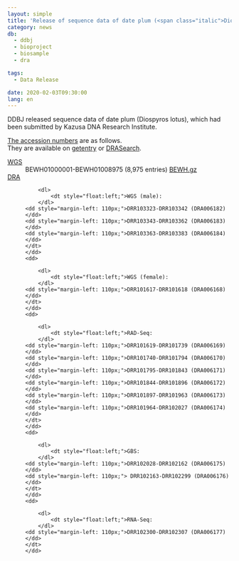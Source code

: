 ```yaml
---
layout: simple
title: 'Release of sequence data of date plum (<span class="italic">Diospyros lotus</span>)'
category: news
db:
  - ddbj
  - bioproject
  - biosample
  - dra

tags:
  - Data Release

date: 2020-02-03T09:30:00
lang: en
---
```


<p>DDBJ released sequence data of date plum (<span class="italic">Diospyros lotus</span>), which had been submitted by Kazusa DNA Research Institute. </p>

<p><a href="/ddbj/documents/accessions.html">The accession numbers</a> are as follows. <br>They are available on <a href="http://getentry.ddbj.nig.ac.jp/top-e.html">getentry</a> or <a href="http://ddbj.nig.ac.jp/DRASearch/">DRASearch</a>. </p>

<dl>
    <dt><a href="/ddbj/wgs-e.html">WGS</a></dt>
    <dd>BEWH01000001-BEWH01008975 (8,975 entries) <a href="ftp://ftp.ddbj.nig.ac.jp/ddbj_database/wgs/BE/BEWH.gz">BEWH.gz</a> </dd>
    <dt><a href="/dra/index-e.html">DRA</a></dt>
    <dd>

        <dl>
            <dt style="float:left;">WGS (male):
        </dl>
    <dd style="margin-left: 110px;">DRR103323-DRR103342 (DRA006182)</dd>
    <dd style="margin-left: 110px;">DRR103343-DRR103362 (DRA006183)</dd>
    <dd style="margin-left: 110px;">DRR103363-DRR103383 (DRA006184)</dd>
    </dt>
    </dd>
    <dd>

        <dl>
            <dt style="float:left;">WGS (female):
        </dl>
    <dd style="margin-left: 110px;">DRR101617-DRR101618 (DRA006168)</dd>
    </dt>
    </dd>
    <dd>

        <dl>
            <dt style="float:left;">RAD-Seq:
        </dl>
    <dd style="margin-left: 110px;">DRR101619-DRR101739 (DRA006169)</dd>
    <dd style="margin-left: 110px;">DRR101740-DRR101794 (DRA006170)</dd>
    <dd style="margin-left: 110px;">DRR101795-DRR101843 (DRA006171)</dd>
    <dd style="margin-left: 110px;">DRR101844-DRR101896 (DRA006172)</dd>
    <dd style="margin-left: 110px;">DRR101897-DRR101963 (DRA006173)</dd>
    <dd style="margin-left: 110px;">DRR101964-DRR102027 (DRA006174)</dd>
    </dt>
    </dd>
    <dd>

        <dl>
            <dt style="float:left;">GBS:
        </dl>
    <dd style="margin-left: 110px;">DRR102028-DRR102162 (DRA006175)</dd>
    <dd style="margin-left: 110px;"> DRR102163-DRR102299 (DRA006176)</dd>
    </dt>
    </dd>
    <dd>

        <dl>
            <dt style="float:left;">RNA-Seq:
        </dl>
    <dd style="margin-left: 110px;">DRR102300-DRR102307 (DRA006177)</dd>
    </dt>
    </dd>
</dl>
